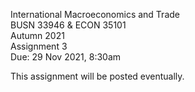International Macroeconomics and Trade\
BUSN 33946 & ECON 35101\
Autumn 2021\
Assignment 3\
Due: 29 Nov 2021, 8:30am

This assignment will be posted eventually.